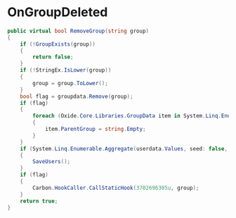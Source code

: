 <Badge type="danger" text="Carbon Compatible"/><Badge type="warning" text="Oxide Compatible"/>
# OnGroupDeleted
```csharp
public virtual bool RemoveGroup(string group)
{
	if (!GroupExists(group))
	{
		return false;
	}
	if (!StringEx.IsLower(group))
	{
		group = group.ToLower();
	}
	bool flag = groupdata.Remove(group);
	if (flag)
	{
		foreach (Oxide.Core.Libraries.GroupData item in System.Linq.Enumerable.Where(groupdata.Values, (Oxide.Core.Libraries.GroupData groupData) => groupData.ParentGroup == group))
		{
			item.ParentGroup = string.Empty;
		}
	}
	if (System.Linq.Enumerable.Aggregate(userdata.Values, seed: false, (bool current, Oxide.Core.Libraries.UserData userData) => current | userData.Groups.Remove(group)))
	{
		SaveUsers();
	}
	if (flag)
	{
		Carbon.HookCaller.CallStaticHook(3702696305u, group);
	}
	return true;
}

```
